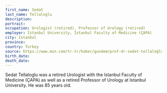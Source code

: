```yaml
---
first_name: Sedat
last_name: Tellaloglu
description: 
portrait: 
occupation: Urologist (retired), Professor of Urology (retired)
employer: Istanbul University, Istanbul Faculty of Medicine (ÇAPA)
city: Istanbul
province: 
country: Turkey
source: https://www.msn.com/tr-tr/haber/gundem/prof-dr-sedat-tellaloğlu-kimdir-kaç-yaşındaydı-corona-virüs-nedeniyle-hayatını-kaybeden-prof-dr-sedat-tellaloğlu-biyografisi/ar-BB12LzUu
birth_date: 
death_date: 
---
```


Sedat Tellaloglu was a retired Urologist with the Istanbul Faculty of Medicine (ÇAPA) as well as a retired Professor of Urology at Istanbul University. He was 85 years old.
